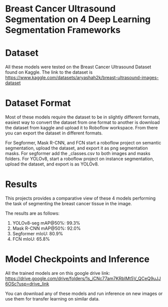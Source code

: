 # Breast Cancer Ultrasound Segmentation on 4 Deep Learning Segmentation Frameworks
# Dataset
All these models were tested on the Breast Cancer Ultrasound Dataset found on Kaggle. 
The link to the dataset is https://www.kaggle.com/datasets/aryashah2k/breast-ultrasound-images-dataset
# Dataset Format
Most of these models require the dataset to be in slightly different formats, easiest way to convert the dataset from one format to another is download the dataset from kaggle and upload it to Roboflow workspace. From there you can export the dataset in different formats.

For Segformer, Mask R-CNN, and FCN start a roboflow project on semantic segmentation, upload the dataset, and export it as png segmentation masks.
For segformer add the _classes.csv to both images and masks folders.
For YOLOv8, start a roboflow project on instance segmentation, upload the dataset, and export is as YOLOv8.

# Results
This projects provides a comparative view of these 4 models performing the task of segmenting the breast cancer tissue in the image.

The results are as follows:
1. YOLOv8-seg mAP@50%: 99.3%
2. Mask R-CNN mAP@50%: 92.0%
3. Segformer mIoU: 80.9%
4. FCN mIoU: 65.8%

# Model Checkpoints and Inference
All the trained models are on this google drive link: https://drive.google.com/drive/folders/1s_iCNc77am7KRbIMt5V_QCeQ9uJJ6OSc?usp=drive_link

You can download any of these models and run inference on new images or use them for transfer learning on similar data.
